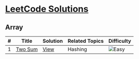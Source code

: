 # [LeetCode Solutions](https://github.com/rohitkumar-rk/Problem-Solving/tree/master/LeetCode)

## Array

| #             | Title| Solution |  Related Topics | Difficulty |
| ----- | ------------- | ------------- |------------- | ------------- |
| 1  | [Two Sum](https://leetcode.com/problems/two-sum/)  | [View](https://github.com/rohitkumar-rk/Problem-Solving/blob/master/LeetCode/Array/1.%20Two%20Sum/Solution.java) | Hashing |  ![Easy](https://github.com/rohitkumar-rk/Problem-Solving/blob/master/Tags/easy.svg?raw=true) |

